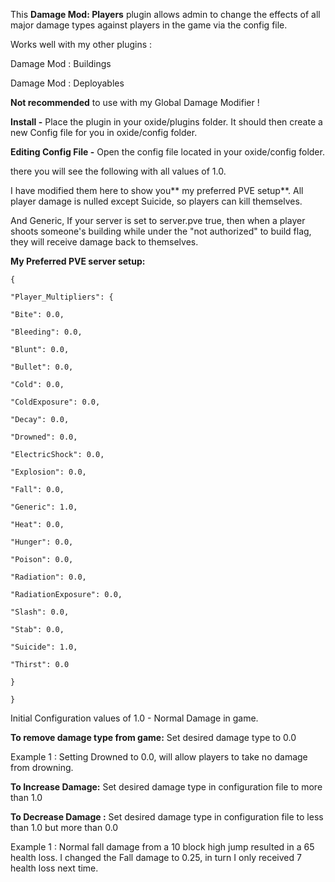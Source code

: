 This **Damage Mod: Players** plugin allows admin to change the effects of all major damage types against players in the game via the config file.

Works well with my other plugins :

Damage Mod : Buildings

Damage Mod : Deployables

**Not recommended** to use with my Global Damage Modifier !

**Install -** Place the plugin in your oxide/plugins folder. It should then create a new Config file for you in oxide/config folder.

**Editing Config File -** Open the config file located in your oxide/config folder.

there you will see the following with all values of 1.0.


I have modified them here to show you** my preferred PVE setup**. All player damage is nulled except Suicide, so players can kill themselves.

And Generic, If your server is set to server.pve true, then when a player shoots someone's building while under the "not authorized" to build flag, they will receive damage back to themselves.

**My Preferred PVE server setup:**

````
{

"Player_Multipliers": {

"Bite": 0.0,

"Bleeding": 0.0,

"Blunt": 0.0,

"Bullet": 0.0,

"Cold": 0.0,

"ColdExposure": 0.0,

"Decay": 0.0,

"Drowned": 0.0,

"ElectricShock": 0.0,

"Explosion": 0.0,

"Fall": 0.0,

"Generic": 1.0,

"Heat": 0.0,

"Hunger": 0.0,

"Poison": 0.0,

"Radiation": 0.0,

"RadiationExposure": 0.0,

"Slash": 0.0,

"Stab": 0.0,

"Suicide": 1.0,

"Thirst": 0.0

}

}
````

Initial Configuration values of 1.0 - Normal Damage in game.

**To remove damage type from game:** Set desired damage type to 0.0

Example 1 : Setting Drowned to 0.0, will allow players to take no damage from drowning.

**To Increase Damage:** Set desired damage type in configuration file to more than 1.0

**To Decrease Damage :** Set desired damage type in configuration file to less than 1.0 but more than 0.0

Example 1 : Normal fall damage from a 10 block high jump resulted in a 65 health loss. I changed the Fall damage to 0.25, in turn I only received 7 health loss next time.